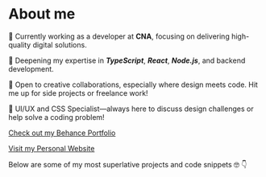 # About me

🔭  Currently working as a developer at **CNA**, focusing on delivering high-quality digital solutions.

🌱  Deepening my expertise in **_TypeScript_**, **_React_**, **_Node.js_**, and backend development.

👯  Open to creative collaborations, especially where design meets code. Hit me up for side projects or freelance work!

💬  UI/UX and CSS Specialist—always here to discuss design challenges or help solve a coding problem!

[Check out my Behance Portfolio](https://www.behance.net/luismtns)

[Visit my Personal Website](https://luisbovo.com.br/)


Below are some of my most superlative projects and code snippets 🤓 👇
